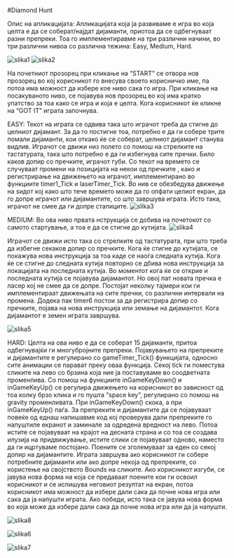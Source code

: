 #Diamond Hunt

 Опис на апликацијата: Апликацијата која ја развиваме е игра во која целта е да се соберат/најдат дијаманти, приотоа да се 
 одбегнуваат разни препреки. Тоа го имплементиравме на три различни начини, во три различни нивоа со различна тежина: Easy, Medium, 
 Hard.


![slika1](https://user-images.githubusercontent.com/40147277/41489536-a0745c66-70f0-11e8-91e0-6be1dd033d45.png)             ![slika2](https://user-images.githubusercontent.com/40147277/41489562-b5d9140c-70f0-11e8-86a8-7eb5d3c9e4e6.png)


На почетниот прозорец при кликање на “START”  се отвора нов прозорец во кој корисникот го внесува своето корисничко име, 
па потоа има можност да избере кое ниво сака го игра. При кликање на посакуваното ниво, се појавува нов прозорец во кој има 
кратко упатство за тоа како се игра и која е целта. Кога корисникот ќе кликне на “GOT IT” играта започнува.

EASY:  Текот на играта се одвива така што играчот треба да стигне до целниот дијамант. 
За да го постигне тоа, потребно е да ги собере трите помали дијаманти, кои откако ќе се соберат, целниот дијамант станува видлив. 
Играчот се движи низ полето со помош на стрелките на тастатурата, така што потребно е да ги избегнува сите пречки. Било каков допир 
со пречките, играчот губи. Со текот на времето се случуваат промени на позицијата на некои од пречките , како и регистрирање на 
движењето на играчот, имплементирано во функциите  timer1_Tick и laserTimer_Tick. Во нив се обезбедува движење на ѕидот кој како што 
тече времето може да го опфати целиот екран, да го допре играчот или дијамантите, со што завршува играта. Исто така, играчот не смее 
да ги допре стапиците. 
![slika3](https://user-images.githubusercontent.com/40147277/41489609-e3fc3616-70f0-11e8-9d62-3d680049eb5f.png)

MEDIUM: Во ова ниво првата нструкција се добива на почетокот со самото стартување, а тоа е да се стигне до кутијата.
![slika4](https://user-images.githubusercontent.com/40147277/41489637-f9f88a8c-70f0-11e8-9409-0a7d6f47a881.png)

Играчот се движи исто така со стрелките од тастатурата, при што треба да избегне секаков допир со пречките. Кога ќе стигне до кутијата,
се покажува нова инструкција за тоа каде се наоѓа следната кутија. Кога ќе се стигне до следната кутија повторно се дбива нова 
инструкција за локацијата на последната кутија. Во моментот кога ќе се открие и последната кутија се појавува дијамантот. 
Но овој пат новата пречка е ласер кој не смее да се допре. Постојат неколку тајмери кои ги имплементираат движењата на сите пречки, 
со различни интервали на промена. Додека пак timer6 постои за да регистрира допир со пречките, појава на нова инструкција или земање 
на дијамантот. Кога дијамантот е земен играта завршува.

![slika5](https://user-images.githubusercontent.com/40147277/41489695-3135d81a-70f1-11e8-90b5-0c742f78ce11.png)

HARD: Целта на ова ниво е да се соберат 15 дијаманти, притоа одбегнувајќи ги многубројните препреки. 
Појавувањето на препреките и дијамантите е регулирано со gameTimer_Tick() функцијата, односно сите анимации се парават преку оваа 
функција. Секој tick ги поместува сликите на лево со брзина која ние ја поставуваме во соодветната променлива. Со помош на функциите 
inGameKeyDown() и inGameKeyUp() се регулира движењето на корисникот во зависност од тоа колку брзо клика и го пушта “space key”, 
регулирано со помош на gravity променливата. При inGameKeyDown() скока, а при inGameKeyUp() паѓа. За препреките и дијамантите да се 
појавуваат повеќе од еднаш напишавме код кој проверува дали препреките го напуштиле екранот и заминале за одредена вредност на лево. 
Потоа истите се појавуваат на крајот на десната страна и со тоа се создава илузија на придвижување, истите слики се појавуваат одново, 
наместо да ги ицртуваме постојано. Поените се зголемуваат за еден со секој допир на дијамантите. Играта завршува ако корисникот ги 
собере потребните дијаманти или ако допре некоја од препреките, со користење на својството Bounds на сликите. Ако корисникот изгуби,
се јавува нова форма на која се предаваат поените кои ги освоил корисникот и се испишува неговиот резултат на екран, потоа корисникот 
има можност да избере дали сака да почне нова игра или сака да ја напушти играта. Ако победи, исто така се јавува нова форма во која 
може да избере дали сака да почне нова игра или да ја напушти.

![slika8](https://user-images.githubusercontent.com/40147277/41489835-a6ff8de8-70f1-11e8-9f6d-f22333ce9207.png)

![slika6](https://user-images.githubusercontent.com/40147277/41489770-67d157c8-70f1-11e8-9d83-63906d66a993.png)

![slika7](https://user-images.githubusercontent.com/40147277/41489776-6febc81c-70f1-11e8-9df3-ce75e4bbd11a.png)

